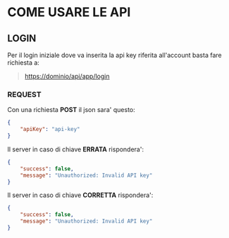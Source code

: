 # COME USARE LE API

## LOGIN

Per il login iniziale dove va inserita la api key riferita all'account basta fare richiesta a:
> <https://dominio/api/app/login>

### REQUEST

Con una richiesta **POST** il json sara' questo:

```json
{
    "apiKey": "api-key"
}
```

Il server in caso di chiave **ERRATA** rispondera':

```json
{
    "success": false,
    "message": "Unauthorized: Invalid API key"
}
```

Il server in caso di chiave **CORRETTA** rispondera':

```json
{
    "success": false,
    "message": "Unauthorized: Invalid API key"
}
```
